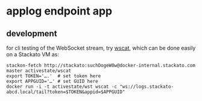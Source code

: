 # applog endpoint app

## development

for cli testing of the WebSocket stream, try [wscat](http://einaros.github.io/ws/), which can be done easily on a Stackato VM as:

```
stackon-fetch http://stackato:suchDogeW0w@docker-internal.stackato.com master activestate/wscat
export TOKEN='….'  # set token here
export APPGUID='…' # set GUID here
docker run -i -t activestate/wst wscat -c "ws://logs.stackato-abcd.local/tail?token=$TOKEN&appid=$APPGUID"

```
